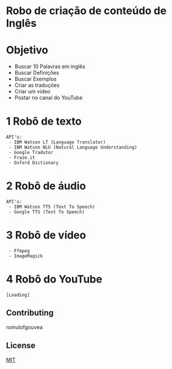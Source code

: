 # Robo de criação de conteúdo de Inglês 


# Objetivo
 - Buscar 10 Palavras em inglês
 - Buscar Definições
 - Buscar Exemplos
 - Criar as traduções
 - Criar um vídeo
 - Postar no canal do YouTube

# 1 Robô de texto

```
API's: 
 - IBM Watson LT (Language Translator)
 - IBM Watson NLU (Natural Language Understanding)
 - Google Tradutor
 - Fraze.it
 - Oxford Dictionary
```

# 2 Robô de áudio

```
API's: 
 - IBM Watson TTS (Text To Speech)
 - Google TTS (Text To Speech)

```

# 3 Robô de vídeo

```
 - Ffmpeg
 - ImageMagick
```

# 4 Robô do YouTube

```
[Loading]
```


## Contributing
romulofgouvea

## License
[MIT](https://choosealicense.com/licenses/mit/)
